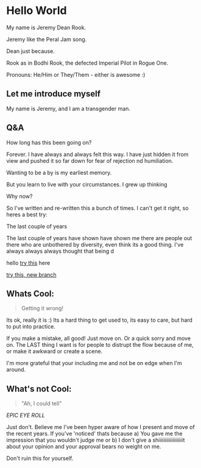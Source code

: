 # Hello World 
My name is Jeremy Dean Rook.

Jeremy like the Peral Jam song. 

Dean just because. 

Rook as in Bodhi Rook, the defected Imperial Pilot in Rogue One.

Pronouns: He/Him or They/Them - either is awesome :) 

## Let me introduce myself

My name is Jeremy, and I am a transgender man. 




## Q&A
How long has this been going on?

Forever. I have always and always felt this way. I have just hidden it from view and pushed it so far down for fear of rejection nd humiliation. 

Wanting to be a by is my earliest memory. 

But you learn to live with your circumstances. I grew up thinking 


Why now?
 
So I've written and re-written this a bunch of times. I can't get it right, so heres a best try:

The last couple of years 



The last couple of years have shown have shown me there are people out there who are unbothered by diversity, even think its a good thing. I've always always always thought that being d


hello
[try this](whatscool)
here

[try this, new branch](JeremyRook18.github.io/blob/Whatscool/whatscool.html)


## Whats Cool:
> Getting it wrong!

Its ok, really it is :) Its a hard thing to get used to, its easy to care, but hard to put into practice. 

If you make a mistake, all good! Just move on. Or a quick sorry and move on. The LAST thing I want is for people to distrupt the flow because of me, or make it awkward or create a scene. 

I'm more grateful that your including me and not be on edge when I'm around. 



## What's not Cool:
> "Ah, I could tell" 

*EPIC EYE ROLL*

Just don't. Believe me I've been hyper aware of how I present and move of the recent years. If you've 'noticed' thats because a) You gave me the impression that you wouldn't judge me or b) I don't give a shiiiiiiiiiiiiiiiiiiit about your opinion and your approval bears no weight on me. 

Don't ruin this for yourself. 



